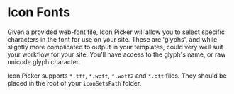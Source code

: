 # Icon Fonts
Given a provided web-font file, Icon Picker will allow you to select specific characters in the font for use on your site. These are 'glyphs', and while slightly more complicated to output in your templates, could very well suit your workflow for your site. You'll have access to the glyph's name, or raw unicode glyph character.

Icon Picker supports `*.tff`, `*.woff`, `*.woff2` and `*.oft` files. They should be placed in the root of your `iconSetsPath` folder.